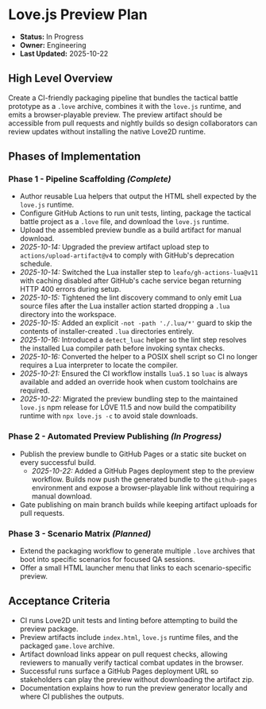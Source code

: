 # Love.js Preview Plan

- **Status:** In Progress
- **Owner:** Engineering
- **Last Updated:** 2025-10-22

## High Level Overview
Create a CI-friendly packaging pipeline that bundles the tactical battle prototype as a `.love` archive, combines it with the `love.js` runtime, and emits a browser-playable preview. The preview artifact should be accessible from pull requests and nightly builds so design collaborators can review updates without installing the native Love2D runtime.

## Phases of Implementation

### Phase 1 - Pipeline Scaffolding *(Complete)*
- Author reusable Lua helpers that output the HTML shell expected by the `love.js` runtime.
- Configure GitHub Actions to run unit tests, linting, package the tactical battle project as a `.love` file, and download the `love.js` runtime.
- Upload the assembled preview bundle as a build artifact for manual download.
- *2025-10-14:* Upgraded the preview artifact upload step to `actions/upload-artifact@v4` to comply with GitHub's deprecation schedule.
- *2025-10-14:* Switched the Lua installer step to `leafo/gh-actions-lua@v11` with caching disabled after GitHub's cache service began returning HTTP 400 errors during setup.
- *2025-10-15:* Tightened the lint discovery command to only emit Lua source files after the Lua installer action started dropping a `.lua` directory into the workspace.
- *2025-10-15:* Added an explicit `-not -path './.lua/*'` guard to skip the contents of installer-created `.lua` directories entirely.
- *2025-10-16:* Introduced a `detect_luac` helper so the lint step resolves the installed Lua compiler path before invoking syntax checks.
- *2025-10-16:* Converted the helper to a POSIX shell script so CI no longer requires a Lua interpreter to locate the compiler.
- *2025-10-21:* Ensured the CI workflow installs `lua5.1` so `luac` is always available and added an override hook when custom toolchains are required.
- *2025-10-22:* Migrated the preview bundling step to the maintained `love.js` npm release for LÖVE 11.5 and now build the compatibility runtime with `npx love.js -c` to avoid stale downloads.

### Phase 2 - Automated Preview Publishing *(In Progress)*
- Publish the preview bundle to GitHub Pages or a static site bucket on every successful build.
    - *2025-10-22:* Added a GitHub Pages deployment step to the preview workflow. Builds now push the generated bundle to the `github-pages` environment and expose a browser-playable link without requiring a manual download.
- Gate publishing on main branch builds while keeping artifact uploads for pull requests.

### Phase 3 - Scenario Matrix *(Planned)*
- Extend the packaging workflow to generate multiple `.love` archives that boot into specific scenarios for focused QA sessions.
- Offer a small HTML launcher menu that links to each scenario-specific preview.

## Acceptance Criteria
- CI runs Love2D unit tests and linting before attempting to build the preview package.
- Preview artifacts include `index.html`, `love.js` runtime files, and the packaged `game.love` archive.
- Artifact download links appear on pull request checks, allowing reviewers to manually verify tactical combat updates in the browser.
- Successful runs surface a GitHub Pages deployment URL so stakeholders can play the preview without downloading the artifact zip.
- Documentation explains how to run the preview generator locally and where CI publishes the outputs.
